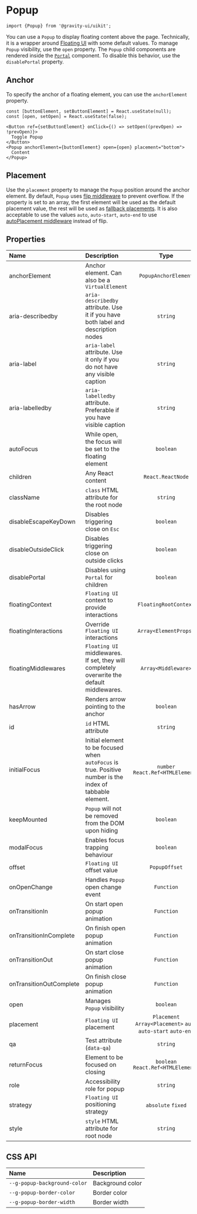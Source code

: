 <!--GITHUB_BLOCK-->

# Popup

<!--/GITHUB_BLOCK-->

```tsx
import {Popup} from '@gravity-ui/uikit';
```

You can use a `Popup` to display floating content above the page. Technically, it is a wrapper around [Floating UI](https://floating-ui.com) with some default values. To manage `Popup` visibility, use the `open` property.
The `Popup` child components are rendered inside the [`Portal`](../Portal) component. To disable this behavior, use the `disablePortal` property.

## Anchor

To specify the anchor of a floating element, you can use the `anchorElement` property.

<!--LANDING_BLOCK

<ExampleBlock
    code={`
const [buttonElement, setButtonElement] = React.useState(null);
const [open, setOpen] = React.useState(false);

<Button ref={setButtonElement} onClick={() => setOpen((prevOpen) => !prevOpen)}>
  Toggle Popup
</Button>
<Popup anchorElement={buttonElement} open={open} placement="bottom">
  Content
</Popup>
`}>
    <UIKitExamples.PopupAnchorExample/>
</ExampleBlock>

LANDING_BLOCK-->

<!--GITHUB_BLOCK-->

```tsx
const [buttonElement, setButtonElement] = React.useState(null);
const [open, setOpen] = React.useState(false);

<Button ref={setButtonElement} onClick={() => setOpen((prevOpen) => !prevOpen)}>
  Toggle Popup
</Button>
<Popup anchorElement={buttonElement} open={open} placement="bottom">
  Content
</Popup>
```

<!--/GITHUB_BLOCK-->

## Placement

Use the `placement` property to manage the `Popup` position around the anchor element.
By default, `Popup` uses [flip middleware](https://floating-ui.com/docs/flip) to prevent overflow.
If the property is set to an array, the first element will be used as the default placement value, the rest will be used as [fallback placements](https://floating-ui.com/docs/flip#fallbackplacements).
It is also acceptable to use the values `auto`, `auto-start`, `auto-end` to use [autoPlacement middleware](https://floating-ui.com/docs/autoPlacement) instead of flip.

<!--LANDING_BLOCK

<ExampleBlock
    code={`
const [boxElement, setBoxElement] = React.useState(null);

<div ref={setBoxElement} />
<Popup open anchorElement={boxElement} placement="top-start">Top Start</Popup>
<Popup open anchorElement={boxElement} placement="top">Top</Popup>
<Popup open anchorElement={boxElement} placement="top-end">Top End</Popup>
<Popup open anchorElement={boxElement} placement="right-start">Right Start</Popup>
<Popup open anchorElement={boxElement} placement="right">Right</Popup>
<Popup open anchorElement={boxElement} placement="right-end">Right End</Popup>
<Popup open anchorElement={boxElement} placement="bottom-end">Bottom End</Popup>
<Popup open anchorElement={boxElement} placement="bottom">Bottom</Popup>
<Popup open anchorElement={boxElement} placement="bottom-start">Bottom Start</Popup>
<Popup open anchorElement={boxElement} placement="left-end">Left End</Popup>
<Popup open anchorElement={boxElement} placement="left">Left</Popup>
<Popup open anchorElement={boxElement} placement="left-start">Left Start</Popup>
`}>
    <UIKitExamples.PopupPlacementExample/>
</ExampleBlock>

LANDING_BLOCK-->

## Properties

| Name                    | Description                                                                                               |                             Type                              |  Default   |
| :---------------------- | :-------------------------------------------------------------------------------------------------------- | :-----------------------------------------------------------: | :--------: |
| anchorElement           | Anchor element. Can also be a `VirtualElement`                                                            |                     `PopupAnchorElement`                      |            |
| aria-describedby        | `aria-describedby` attribute. Use it if you have both label and description nodes                         |                           `string`                            |            |
| aria-label              | `aria-label` attribute. Use it only if you do not have any visible caption                                |                           `string`                            |            |
| aria-labelledby         | `aria-labelledby` attribute. Preferable if you have visible caption                                       |                           `string`                            |            |
| autoFocus               | While open, the focus will be set to the floating element                                                 |                           `boolean`                           |  `false`   |
| children                | Any React content                                                                                         |                       `React.ReactNode`                       |            |
| className               | `class` HTML attribute for the root node                                                                  |                           `string`                            |            |
| disableEscapeKeyDown    | Disables triggering close on `Esc`                                                                        |                           `boolean`                           |  `false`   |
| disableOutsideClick     | Disables triggering close on outside clicks                                                               |                           `boolean`                           |  `false`   |
| disablePortal           | Disables using `Portal` for children                                                                      |                           `boolean`                           |  `false`   |
| floatingContext         | `Floating UI` context to provide interactions                                                             |                     `FloatingRootContext`                     |            |
| floatingInteractions    | Override `Floating UI` interactions                                                                       |                     `Array<ElementProps>`                     |            |
| floatingMiddlewares     | `Floating UI` middlewares. If set, they will completely overwrite the default middlewares.                |                      `Array<Middleware>`                      |            |
| hasArrow                | Renders arrow pointing to the anchor                                                                      |                           `boolean`                           |  `false`   |
| id                      | `id` HTML attribute                                                                                       |                           `string`                            |            |
| initialFocus            | Initial element to be focused when `autoFocus` is true. Positive number is the index of tabbable element. |               `number` `React.Ref<HTMLElement>`               |            |
| keepMounted             | `Popup` will not be removed from the DOM upon hiding                                                      |                           `boolean`                           |  `false`   |
| modalFocus              | Enables focus trapping behaviour                                                                          |                           `boolean`                           |  `false`   |
| offset                  | `Floating UI` offset value                                                                                |                         `PopupOffset`                         |    `4`     |
| onOpenChange            | Handles `Popup` open change event                                                                         |                          `Function`                           |            |
| onTransitionIn          | On start open popup animation                                                                             |                          `Function`                           |            |
| onTransitionInComplete  | On finish open popup animation                                                                            |                          `Function`                           |            |
| onTransitionOut         | On start close popup animation                                                                            |                          `Function`                           |            |
| onTransitionOutComplete | On finish close popup animation                                                                           |                          `Function`                           |            |
| open                    | Manages `Popup` visibility                                                                                |                           `boolean`                           |  `false`   |
| placement               | `Floating UI` placement                                                                                   | `Placement` `Array<Placement>` `auto` `auto-start` `auto-end` |            |
| qa                      | Test attribute (`data-qa`)                                                                                |                           `string`                            |            |
| returnFocus             | Element to be focused on closing                                                                          |              `boolean` `React.Ref<HTMLElement>`               |   `true`   |
| role                    | Accessibility role for popup                                                                              |                           `string`                            |            |
| strategy                | `Floating UI` positioning strategy                                                                        |                      `absolute` `fixed`                       | `absolute` |
| style                   | `style` HTML attribute for root node                                                                      |                           `string`                            |            |

## CSS API

| Name                         | Description      |
| :--------------------------- | :--------------- |
| `--g-popup-background-color` | Background color |
| `--g-popup-border-color`     | Border color     |
| `--g-popup-border-width`     | Border width     |
